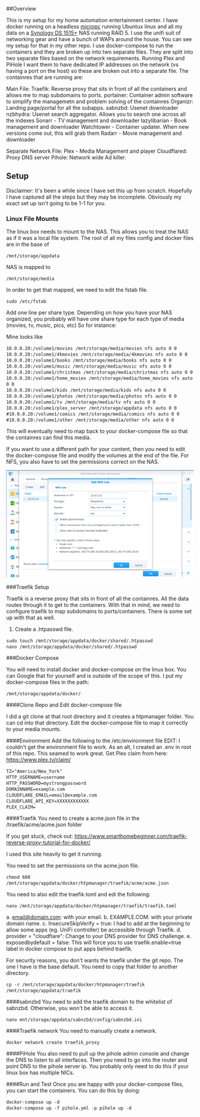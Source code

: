 ##Overview

This is my setup for my home automation entertainment center.  I have docker running on a headless [micropc](https://www.amazon.com/dp/B00JQYJ8B8/?coliid=I13SMIGSEFBZRV&colid=A0LAA40HO9AX&psc=0&ref_=lv_ov_lig_dp_it) running Ubuntux linux and all my data on a [Synology DS 1515+](https://www.amazon.com/dp/B00PTGQJL4/?coliid=I2IHNIZG3QSPGN&colid=A0LAA40HO9AX&psc=0&ref_=lv_ov_lig_dp_it) NAS running RAID 5.  I use the unifi suit of networking gear and have a bunch of WAPs around the house.  You can see my setup for that in my other repo.  I use docker-compose to run the containers and they are broken up into two separate files.  They are split into two separate files based on the network requirements.  Running Plex and PiHole I want them to have dedicated IP addresses on the network (vs having a port on the host) so these are broken out into a separate file.  The containres that are running are:


Main File:
Traefik: Reverse proxy that sits in front of all the containers and allows me to map subdomains to ports.
portainer:  Container admin software to simplify the managemetn and problem solving of the containres
Organizr: Landing page/portal for all the subapps.
sabnzbd: Usenet downloader
nzbhydra: Usenet search aggregator.  Allows you to search one across all the indexes
Sonarr - TV management and downloader
lazylibarian - Book management and downloader
Watchtower - Container updater.  When new versions come out, this will grab them
Radarr - Movie management and downloader


Separate Network File:
Plex - Media Management and player
Cloudflared: Proxy DNS server
Pihole: Network wide Ad killer.  


## Setup

Disclaimer: It's been a while since I have set this up from scratch.  Hopefully I have captured all the steps but they may be incomplete.  Obviously my exact set up isn't going to be 1-1 for you.  


### Linux File Mounts

The linux box needs to mount to the NAS.  This allows you to treat the NAS as if it was a local file system.  The root of all my files config and docker files are in the base of

```
/mnt/storage/appdata
```

NAS is mapped to
```
/mnt/storage/media
```

In order to get that mapped, we need to edit the fstab file.
```
sudo /etc/fstab
```

Add one line per share type.  Depending on how you have your NAS organized, you probably will have one share type for each type of media (movies, tv, music, pics, etc)  So for instance:

Mine looks like
```
10.0.0.20:/volume1/movies /mnt/storage/media/movies nfs auto 0 0
10.0.0.20:/volume1/4kmovies /mnt/storage/media/4kmovies nfs auto 0 0
10.0.0.20:/volume1/books /mnt/storage/media/books nfs auto 0 0
10.0.0.20:/volume1/music /mnt/storage/media/music nfs auto 0 0
10.0.0.20:/volume1/christmas /mnt/storage/media/christmas nfs auto 0 0
10.0.0.20:/volume1/home_movies /mnt/storage/media/home_movies nfs auto 0 0
10.0.0.20:/volume1/kids /mnt/storage/media/kids nfs auto 0 0
10.0.0.20:/volume1/photos /mnt/storage/media/photos nfs auto 0 0
10.0.0.20:/volume1/tv /mnt/storage/media/tv nfs auto 0 0
10.0.0.20:/volume1/plex_server /mnt/storage/appdata nfs auto 0 0
#10.0.0.20:/volume1/comics /mnt/storage/media/comics nfs auto 0 0
#10.0.0.20:/volume1/other /mnt/storage/media/other nfs auto 0 0
```

This will eventually need to map back to your docker-compose file so that the containres can find this media.  


If you want to use a different path for your content, then you need to edit
the docker-compose file and modify the volumes at the end of the file.  For NFS, you also have to set the permissions correct on the NAS.  

![NAS NFS](/nas_nfs.png)

###Traefik Setup

Traefik is a reverse proxy that sits in front of all the containres.  All the data routes through it to get to the containers.  With that in mind, we need to configure traefik to map subdomains to ports/containers.  There is some set up with that as well.

1. Create a .htpasswd file.
```
sudo touch /mnt/storage/appdata/docker/shared/.htpasswd
nano /mnt/storage/appdata/docker/shared/.htpasswd
```

###Docker Compose

You will need to install docker and docker-compose on the linux box.  You can Google that for yourself and is outside of the scope of this.  I put my docker-compose files in the path:

```
/mnt/storage/appdata/docker/
```

####Clone Repo and Edit docker-compose file

I did a git clone at that root directory and it creates a htpmanager folder.  You can cd into that directory.  Edit the docker-compose file to map it correctly to your media mounts.  

####Environment
Add the following to the /etc/environment file
EDIT:  I couldn't get the environment file to work.  As an alt, I created an .env in root of this repo.  This seamed to work great.  Get Plex claim from here: https://www.plex.tv/claim/

```
TZ="America/New_York"
HTTP_USERNAME=username
HTTP_PASSWORD=mystrongpassword
DOMAINNAME=example.com
CLOUDFLARE_EMAIL=email@example.com
CLOUDFLARE_API_KEY=XXXXXXXXXXXX
PLEX_CLAIM=
```

####Traefik
You need to create a acme.json file in the /traefik/acme/acme.json folder

If you get stuck, check out:
https://www.smarthomebeginner.com/traefik-reverse-proxy-tutorial-for-docker/

I used this site heavily to get it running.  

You need to set the permissions on the acme.json file.
```
chmod 600 /mnt/storage/appdata/docker/htpmanager/traefik/acme/acme.json
```

You need to also edit the traefik.toml and edi the following:
```
nano /mnt/storage/appdata/docker/htpmanager/traefik/traefik.toml
```
a. email@domain.com: with your email.
b. EXAMPLE.COM: with your private domain name.
c. InsecureSkipVerify = true: I had to add at the beginning to allow some apps (eg. UniFi controller) be accessible through Traefik.
d. provider = "cloudflare": Change to your DNS provider for DNS challenge.
e. exposedbydefault = false: This will force you to use traefik.enable=true label in docker compose to put apps behind traefik.

For security reasons, you don't wants the traefik under the git repo.  The one I have is the base default.  You need to copy that folder to another directory.

```
cp -r /mnt/storage/appdata/docker/htpmanager/traefik /mnt/storage/appdata/traefik
```

####sabnzbd
You need to add the traefik domain to the whitelist of sabnzbd.  Otherwise, you won't be able to access it.
```
nano mnt/storage/appdata/sabnzbd/config/sabnzbd.ini
```

####Traefik network
You need to manually create a network.

```
docker network create traefik_proxy
```

####PiHole
You also need to pull up the pihole admin console and change the DNS to listen to all interfaces.  Then you need to go into the router and point DNS to the pihole server ip.  You probably only need to do this if your linux box has multiple NICs.

####Run and Test
Once you are happy with your docker-compose files, you can start the containers.  You can do this by doing:

```
docker-compose up -d
docker-compose up -f pihole.yml -p pihole up -d
```
